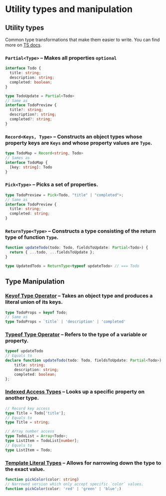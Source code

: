 # Utility types and manipulation

## Utility types
Common type transformations that make them easier to write. You can find more on [TS docs](https://www.typescriptlang.org/docs/handbook/utility-types.html).

### `Partial<Type>` – Makes all properties `optional`
```ts
interface Todo {
  title: string;
  description: string;
  completed: boolean;
}

type TodoUpdate = Partial<Todo>
// Same as
interface TodoPreview {
  title?: string;
  description?: string;
  completed?: string;
}
```

### `Record<Keys, Type>` – Constructs an object types whose property keys are `Keys` and whose property values are `Type`.
```ts
type TodoMap = Record<string, Todo>
// Sames as
interface TodoMap {
  [key: string]: Todo 
}
```

### `Pick<Type>` – Picks a set of properties.
```ts
type TodoPreview = Pick<Todo, "title" | "completed">;
// Same as
interface TodoPreview {
  title: string;
  completed: string;
}
```
### `ReturnType<Type>` – Constructs a type consisting of the return type of function `Type`.
```ts
function updateTodo(todo: Todo, fieldsToUpdate: Partial<Todo>) {
  return { ...todo, ...fieldsToUpdate };
}

type UpdatedTodo = ReturnType<typeof updateTodo> // === Todo
```

## Type Manipulation

### [Keyof Type Operator](https://www.typescriptlang.org/docs/handbook/2/keyof-types.html) – Takes an object type and produces a literal union of its keys.
```ts
type TodoProps = keyof Todo;
// Same as
type TodoProps = `title` | 'description' | 'completed'
```

### [Typeof Type Operator](https://www.typescriptlang.org/docs/handbook/2/typeof-types.html) – Refers to the type of a variable or property.
```ts
typeof updateTodo
// Equals to
declare function updateTodo(todo: Todo, fieldsToUpdate: Partial<Todo>): {
    title: string;
    description: string;
    completed: boolean;
};
```

### [Indexed Access Types](https://www.typescriptlang.org/docs/handbook/2/indexed-access-types.html) – Looks up a specific property on another type.
```ts
// Record key access
type Title = Todo['title'];
// Equals to
type Title = string;

// Array number access
type TodoList = Array<Todo>;
type ListItem = TodoList[number];
// Equals to
type ListItem = Todo;
```

### [Template Literal Types](https://www.typescriptlang.org/docs/handbook/2/template-literal-types.html) – Allows for narrowing down the type to the exact value.
```ts
function pickColor(color: string)
// Narrowed version which only accept specific `color` values.
function pickColor(color: 'red' | 'green' | 'blue';)
```
